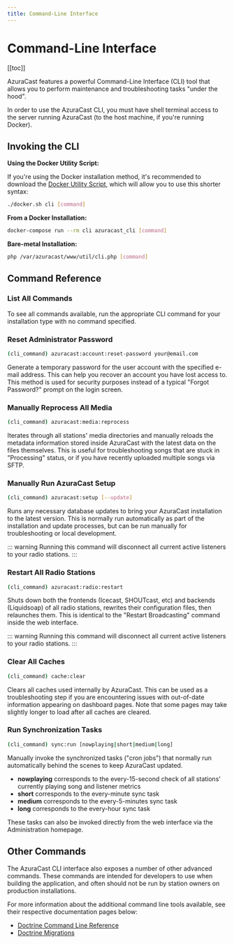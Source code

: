 ```yaml
---
title: Command-Line Interface
---
```


# Command-Line Interface

[[toc]]

AzuraCast features a powerful Command-Line Interface (CLI) tool that allows you to perform maintenance and troubleshooting tasks "under the hood".

In order to use the AzuraCast CLI, you must have shell terminal access to the server running AzuraCast (to the host machine, if you're running Docker).

## Invoking the CLI

**Using the Docker Utility Script:**

If you're using the Docker installation method, it's recommended to download the [Docker Utility Script](/developers/docker_sh.html#download-the-utility-script), which will allow you to use this shorter syntax:

```bash
./docker.sh cli [command]
```

**From a Docker Installation:**

```bash
docker-compose run --rm cli azuracast_cli [command]
```

**Bare-metal Installation:**

```bash
php /var/azuracast/www/util/cli.php [command]
```

## Command Reference

### List All Commands

To see all commands available, run the appropriate CLI command for your installation type with no command specified.

### Reset Administrator Password

```bash
(cli_command) azuracast:account:reset-password your@email.com
```

Generate a temporary password for the user account with the specified e-mail address. This can help you recover an account you have lost access to. This method is used for security purposes instead of a typical "Forgot Password?" prompt on the login screen.

### Manually Reprocess All Media

```bash
(cli_command) azuracast:media:reprocess
```

Iterates through all stations' media directories and manually reloads the metadata information stored inside AzuraCast with the latest data on the files themselves. This is useful for troubleshooting songs that are stuck in "Processing" status, or if you have recently uploaded multiple songs via SFTP.

### Manually Run AzuraCast Setup

```bash
(cli_command) azuracast:setup [--update]
```

Runs any necessary database updates to bring your AzuraCast installation to the latest version. This is normally run automatically as part of the installation and update processes, but can be run manually for troubleshooting or local development.

::: warning
Running this command will disconnect all current active listeners to your radio stations.
:::

### Restart All Radio Stations

```bash
(cli_command) azuracast:radio:restart
```

Shuts down both the frontends (Icecast, SHOUTcast, etc) and backends (Liquidsoap) of all radio stations, rewrites their configuration files, then relaunches them. This is identical to the "Restart Broadcasting" command inside the web interface.

::: warning
Running this command will disconnect all current active listeners to your radio stations.
:::

### Clear All Caches

```bash
(cli_command) cache:clear
```

Clears all caches used internally by AzuraCast. This can be used as a troubleshooting step if you are encountering issues with out-of-date information appearing on dashboard pages. Note that some pages may take slightly longer to load after all caches are cleared.

### Run Synchronization Tasks

```bash
(cli_command) sync:run [nowplaying|short|medium|long]
```

Manually invoke the synchronized tasks ("cron jobs") that normally run automatically behind the scenes to keep AzuraCast updated.

- **nowplaying** corresponds to the every-15-second check of all stations' currently playing song and listener metrics
- **short** corresponds to the every-minute sync task
- **medium** corresponds to the every-5-minutes sync task
- **long** corresponds to the every-hour sync task

These tasks can also be invoked directly from the web interface via the Administration homepage.

## Other Commands

The AzuraCast CLI interface also exposes a number of other advanced commands. These commands are intended for developers to use when building the application, and often should not be run by station owners on production installations.

For more information about the additional command line tools available, see their respective documentation pages below:
- [Doctrine Command Line Reference](https://www.doctrine-project.org/projects/doctrine-orm/en/2.6/reference/tools.html#command-overview)
- [Doctrine Migrations](https://www.doctrine-project.org/projects/doctrine-migrations/en/latest/reference/introduction.html#introduction)
